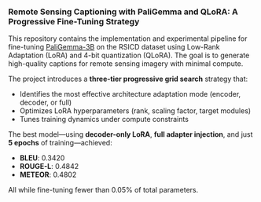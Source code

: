 ### Remote Sensing Captioning with PaliGemma and QLoRA: A Progressive Fine-Tuning Strategy

This repository contains the implementation and experimental pipeline for fine-tuning [PaliGemma-3B](https://huggingface.co/google/paligemma-3b) on the RSICD dataset using Low-Rank Adaptation (LoRA) and 4-bit quantization (QLoRA). The goal is to generate high-quality captions for remote sensing imagery with minimal compute.

The project introduces a **three-tier progressive grid search** strategy that:

* Identifies the most effective architecture adaptation mode (encoder, decoder, or full)
* Optimizes LoRA hyperparameters (rank, scaling factor, target modules)
* Tunes training dynamics under compute constraints

The best model—using **decoder-only LoRA**, **full adapter injection**, and just **5 epochs** of training—achieved:

* **BLEU**: 0.3420
* **ROUGE-L**: 0.4842
* **METEOR**: 0.4802

All while fine-tuning fewer than 0.05% of total parameters.
